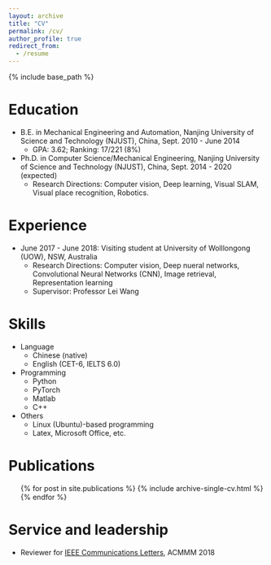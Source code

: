 ```yaml
---
layout: archive
title: "CV"
permalink: /cv/
author_profile: true
redirect_from:
  - /resume
---
```


{% include base_path %}

Education
======
* B.E. in Mechanical Engineering and Automation, Nanjing University of Science and Technology (NJUST), China, Sept. 2010 - June 2014
  * GPA: 3.62; Ranking: 17/221 (8%)
* Ph.D. in Computer Science/Mechanical Engineering, Nanjing University of Science and Technology (NJUST), China, Sept. 2014 - 2020 (expected)
  * Research Directions: Computer vision, Deep learning, Visual SLAM, Visual place recognition, Robotics.

Experience
======
* June 2017 - June 2018: Visiting student at University of Wolllongong (UOW), NSW, Australia
  * Research Directions: Computer vision, Deep nueral networks, Convolutional Neural Networks (CNN), Image retrieval, Representation learning
  * Supervisor: Professor Lei Wang

  
Skills
======
* Language
  * Chinese (native)
  * English (CET-6, IELTS 6.0)
* Programming
  * Python
  * PyTorch
  * Matlab
  * C++
* Others
  * Linux (Ubuntu)-based programming
  * Latex, Microsoft Office, etc.
  

Publications
======
  <ul>{% for post in site.publications %}
    {% include archive-single-cv.html %}
  {% endfor %}</ul>
  
Service and leadership
======
* Reviewer for [IEEE Communications Letters](https://www.comsoc.org/publications/journals/ieee-comml), ACMMM 2018
